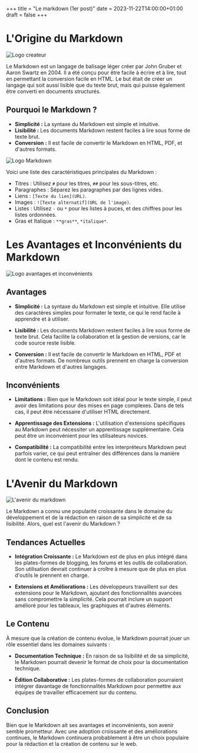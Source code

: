 +++
title = "Le markdown (1er post)"
date = 2023-11-22T14:00:00+01:00
draft = false
+++

# L'Origine du Markdown

![Logo createur](https://clickhelp.com/images/feeds/blog/2021.02/john-gruber-and-aaron-swartz-photo-from-wiki.jpg)

Le Markdown est un langage de balisage léger créer par John Gruber et Aaron Swartz en 2004.
Il a été conçu pour être facile à écrire et à lire, tout en permettant la conversion
facile en HTML. Le but était de créer un langage qui soit aussi lisible que du texte brut,
mais qui puisse également être converti en documents structurés.

## Pourquoi le Markdown ?

- **Simplicité :** La syntaxe du Markdown est simple et intuitive.
- **Lisibilité :** Les documents Markdown restent faciles à lire sous forme de texte brut.
- **Conversion :** Il est facile de convertir le Markdown en HTML, PDF, et d'autres formats.

![Logo Markdown](https://css-tricks.com/wp-content/uploads/2019/12/markdown-embed.jpg)


Voici une liste des caractéristiques principales du Markdown :

- Titres : Utilisez `#` pour les titres, `##` pour les sous-titres, etc.
- Paragraphes : Séparez les paragraphes par des lignes vides.
- Liens : `[Texte du lien](URL)`.
- Images : `![Texte alternatif](URL de l'image)`.
- Listes : Utilisez `-` ou `*` pour les listes à puces, et des chiffres pour les listes ordonnées.
- Gras et Italique : `**gras**`, `*italique*`.

# Les Avantages et Inconvénients du Markdown

![Logo avantages et inconvénients](https://img.freepik.com/vecteurs-libre/avantages-inconvenients-personnes-au-design-plat_89224-3953.jpg?size=626&ext=jpg)

## Avantages 

- **Simplicité :** La syntaxe du Markdown est simple et intuitive. Elle utilise des caractères simples pour formater le texte, ce qui le rend facile à apprendre et à utiliser.

- **Lisibilité :** Les documents Markdown restent faciles à lire sous forme de texte brut. Cela facilite la collaboration et la gestion de versions, car le code source reste lisible.

- **Conversion :** Il est facile de convertir le Markdown en HTML, PDF et d'autres formats. De nombreux outils prennent en charge la conversion entre Markdown et d'autres langages.

## Inconvénients 

- **Limitations :** Bien que le Markdown soit idéal pour le texte simple, il peut avoir des limitations pour des mises en page complexes. Dans de tels cas, il peut être nécessaire d'utiliser HTML directement.

- **Apprentissage des Extensions :** L'utilisation d'extensions spécifiques au Markdown peut nécessiter un apprentissage supplémentaire. Cela peut être un inconvénient pour les utilisateurs novices.

- **Compatibilité :** La compatibilité entre les interpréteurs Markdown peut parfois varier, ce qui peut entraîner des différences dans la manière dont le contenu est rendu.


# L'Avenir du Markdown

![L'avenir du markdown](https://ready.com.vn/wp-content/uploads/2021/05/markdown.jpg)

Le Markdown a connu une popularité croissante dans le domaine du développement et de la rédaction en raison de sa simplicité et de sa lisibilité. Alors, quel est l'avenir du Markdown ?

## Tendances Actuelles

- **Intégration Croissante :** Le Markdown est de plus en plus intégré dans les plates-formes de blogging, les forums et les outils de collaboration. Son utilisation devrait continuer à croître à mesure que de plus en plus d'outils le prennent en charge.

- **Extensions et Améliorations :** Les développeurs travaillent sur des extensions pour le Markdown, ajoutant des fonctionnalités avancées sans compromettre la simplicité. Cela pourrait inclure un support amélioré pour les tableaux, les graphiques et d'autres éléments.

## Le Contenu

À mesure que la création de contenu évolue, le Markdown pourrait jouer un rôle essentiel dans les domaines suivants :

- **Documentation Technique :** En raison de sa lisibilité et de sa simplicité, le Markdown pourrait devenir le format de choix pour la documentation technique.

- **Édition Collaborative :** Les plates-formes de collaboration pourraient intégrer davantage de fonctionnalités Markdown pour permettre aux équipes de travailler efficacement sur du contenu.

## Conclusion

Bien que le Markdown ait ses avantages et inconvénients, son avenir semble prometteur. Avec une adoption croissante et des améliorations continues, le Markdown continuera probablement à être un choix populaire pour la rédaction et la création de contenu sur le web.


